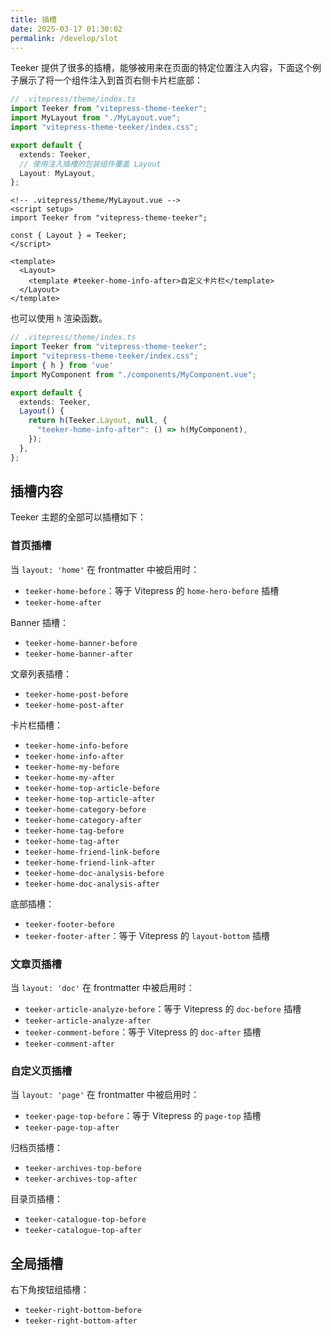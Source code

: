 ```yaml
---
title: 插槽
date: 2025-03-17 01:30:02
permalink: /develop/slot
---
```


Teeker 提供了很多的插槽，能够被用来在页面的特定位置注入内容，下面这个例子展示了将一个组件注入到首页右侧卡片栏底部：

```ts
// .vitepress/theme/index.ts
import Teeker from "vitepress-theme-teeker";
import MyLayout from "./MyLayout.vue";
import "vitepress-theme-teeker/index.css";

export default {
  extends: Teeker,
  // 使用注入插槽的包装组件覆盖 Layout
  Layout: MyLayout,
};
```

```vue
<!-- .vitepress/theme/MyLayout.vue -->
<script setup>
import Teeker from "vitepress-theme-teeker";

const { Layout } = Teeker;
</script>

<template>
  <Layout>
    <template #teeker-home-info-after>自定义卡片栏</template>
  </Layout>
</template>
```


也可以使用 `h` 渲染函数。

```ts
// .vitepress/theme/index.ts
import Teeker from "vitepress-theme-teeker";
import "vitepress-theme-teeker/index.css";
import { h } from 'vue'
import MyComponent from "./components/MyComponent.vue";

export default {
  extends: Teeker,
  Layout() {
    return h(Teeker.Layout, null, {
      "teeker-home-info-after": () => h(MyComponent),
    });
  },
};
```

## 插槽内容

Teeker 主题的全部可以插槽如下：

### 首页插槽

当 `layout: 'home'` 在 frontmatter 中被启用时：

- `teeker-home-before`：等于 Vitepress 的 `home-hero-before` 插槽
- `teeker-home-after`

Banner 插槽：

- `teeker-home-banner-before`
- `teeker-home-banner-after`

文章列表插槽：

- `teeker-home-post-before`
- `teeker-home-post-after`

卡片栏插槽：

- `teeker-home-info-before`
- `teeker-home-info-after`
- `teeker-home-my-before`
- `teeker-home-my-after`
- `teeker-home-top-article-before`
- `teeker-home-top-article-after`
- `teeker-home-category-before`
- `teeker-home-category-after`
- `teeker-home-tag-before`
- `teeker-home-tag-after`
- `teeker-home-friend-link-before`
- `teeker-home-friend-link-after`
- `teeker-home-doc-analysis-before`
- `teeker-home-doc-analysis-after`

底部插槽：

- `teeker-footer-before`
- `teeker-footer-after`：等于 Vitepress 的 `layout-bottom` 插槽

### 文章页插槽

当 `layout: 'doc'` 在 frontmatter 中被启用时：

- `teeker-article-analyze-before`：等于 Vitepress 的 `doc-before` 插槽
- `teeker-article-analyze-after`
- `teeker-comment-before`：等于 Vitepress 的 `doc-after` 插槽
- `teeker-comment-after`

### 自定义页插槽

当 `layout: 'page'` 在 frontmatter 中被启用时：

- `teeker-page-top-before`：等于 Vitepress 的 `page-top` 插槽
- `teeker-page-top-after`

归档页插槽：

- `teeker-archives-top-before`
- `teeker-archives-top-after`

目录页插槽：

- `teeker-catalogue-top-before`
- `teeker-catalogue-top-after`

## 全局插槽

右下角按钮组插槽：

- `teeker-right-bottom-before`
- `teeker-right-bottom-after`